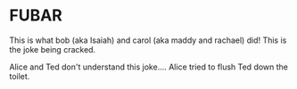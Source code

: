 
# FUBAR

This is what bob (aka Isaiah) and carol (aka maddy and rachael) did! This is the joke being cracked.

Alice and Ted don't understand this joke....
Alice tried to flush Ted down the toilet.

